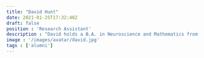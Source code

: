 ```yaml
---
title: "David Hunt"
date: 2021-01-25T17:32:40Z
draft: false
position : 'Research Assistant'
description : "David holds a B.A. in Neuroscience and Mathematics from Indiana University. He has developed brainlife.io Apps that allow processing of functional neuroimaging data with application to vision science. He enjoys coding, learning new things, playing with his dog, and taking naps. He is determined to pursue a Ph.D. in Neuroscience."
image : '/images/avatar/david.jpg'
tags : ['alumni']
---
```



